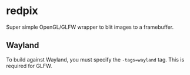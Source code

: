 # redpix
Super simple OpenGL/GLFW wrapper to blit images to a framebuffer.

## Wayland
To build against Wayland, you must specify the `-tags=wayland` tag. This is required for GLFW.
